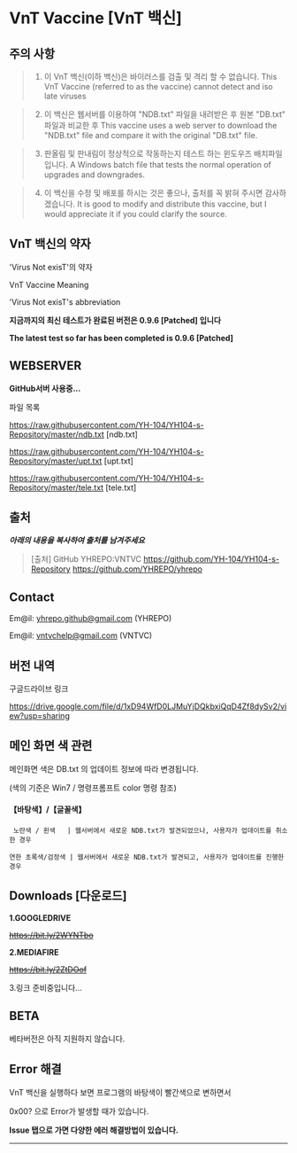 # VnT Vaccine [VnT 백신]

## 주의 사항
>1. 이 VnT 백신(이하 백신)은 바이러스를 검출 및 격리 할 수 없습니다.
>	 This VnT Vaccine (referred to as the vaccine) cannot detect and iso late viruses

>2. 이 백신은 웹서버를 이용하여 "NDB.txt" 파일을 내려받은 후 원본 "DB.txt" 파일과 비교한 후 
>	 This vaccine uses a web server to download the "NDB.txt" file and compare it with the original "DB.txt" file.

>3. 판올림 및 판내림이 정상적으로 작동하는지 테스트 하는 윈도우즈 배치파일 입니다.
>	 A Windows batch file that tests the normal operation of upgrades and downgrades.

>4. 이 백신을 수정 및 배포를 하시는 것은 좋으나, 출처를 꼭 밝혀 주시면 감사하겠습니다.
>	 It is good to modify and distribute this vaccine, but I would appreciate it if you could clarify the source.


## VnT 백신의 약자
'Virus Not exisT'의 약자

VnT Vaccine Meaning

'Virus Not exisT's abbreviation



**지금까지의 최신 테스트가 완료된 버전은 0.9.6 [Patched] 입니다**

**The latest test so far has been completed is 0.9.6 [Patched]**


## WEBSERVER

**GitHub서버 사용중...**

파일 목록

<https://raw.githubusercontent.com/YH-104/YH104-s-Repository/master/ndb.txt>
[ndb.txt]

<https://raw.githubusercontent.com/YH-104/YH104-s-Repository/master/upt.txt>
[upt.txt]

<https://raw.githubusercontent.com/YH-104/YH104-s-Repository/master/tele.txt>
[tele.txt]

## 출처
___아래의 내용을 복사하여 출처를 남겨주세요___
>	[출처]
>	GitHub YHREPO:VNTVC
>	<https://github.com/YH-104/YH104-s-Repository>
>	<https://github.com/YHREPO/yhrepo>
	
## Contact

Em@il: <yhrepo.github@gmail.com> (YHREPO)

Em@il: <vntvchelp@gmail.com> (VNTVC)

## 버전 내역
구글드라이브 링크

<https://drive.google.com/file/d/1xD94WfD0LJMuYjDQkbxiQqD4Zf8dySv2/view?usp=sharing>

## 메인 화면 색 관련
메인화면 색은 DB.txt 의 업데이트 정보에 따라 변경됩니다.

(색의 기준은 Win7 / 명령프롬프트 color 명령 참조)
#### 【바탕색】/【글꼴색】
`  노란색 / 횐색   | 웹서버에서 새로운 NDB.txt가 발견되었으나, 사용자가 업데이트를 취소한 경우 `

` 연한 초록색/검정색 | 웹서버에서 새로운 NDB.txt가 발견되고, 사용자가 업데이트를 진행한 경우 `

## Downloads [다운로드]

**1.GOOGLEDRIVE**

~~<https://bit.ly/2WYNTbo>~~


**2.MEDIAFIRE**

~~<https://bit.ly/2ZtDOof>~~


3.링크 준비중입니다...


## BETA

베타버전은 아직 지원하지 않습니다.


## Error 해결
VnT 백신을 실행하다 보면 프로그램의 바탕색이 빨간색으로 변하면서

0x00? 으로 Error가 발생할 때가 있습니다.

**Issue 탭으로 가면 다양한 에러 해결방법이 있습니다.**


- - -

